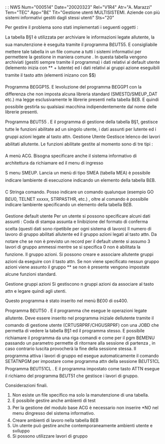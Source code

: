  :  : NWS Num="000514" Date="20020323" Rel="V1R4" Atr="A. Marazzi" Tem="TEC" App="B£" Tit="Gestione utenti MULTISISTEMI. Aziende con più sistemi informativi gestiti dagli stessi utenti" Sts="20"

Per gestire il problema sono stati implementati i seguenti oggetti : 

La tabella B§1 è utilizzata per archiviare le informazioni legate allutente, la sua manutenzione è
eseguita tramite il programma B£UT55. E consigliabile mettere tale tabella in un file comune a tutti i sistemi informativi per permettere la gestione in maniera comune .
In questa tabella vengono archiviati (gestiti sempre tramite il programma) i dati relativi al default utente (lelemento inizia con \*\* + lutente) ed i dati relativi ai gruppi azione eseguibili tramite il tasto attn (elementi inizano con $$)

Programma B£GGP1S. E levoluzione  del programma B£GGP1 con la differenza che non imposta alcuna libreria standard (SMESTD/SMEUP_DAT etc.) ma legge esclusivamente le librerie presenti nella tabella B£B. E quindi possibile gestirla su qualsiasi macchina indipendentemente dal nome delle librerie presenti.

Programma B£UT55 . E il programma di gestione della tabella B§1, gestisce tutte le funzioni abilitate ad un singolo utente, i dati assunti per lutente ed i gruppi azioni legate al tasto attn.
Gestione Utente
Gestisce lelenco dei lavori abilitati allutente.
Le funzioni abilitate gestite al momento sono di tre tipi : 

A  menù ACG. Bisogna specificare anche il sistema informativo di architettura da richiamare ed il
menu di ingresso

S  menu SMEUP.  Lancia un menù di tipo SMEA (tabella MEA) è possibile indicare lambiente di esecuzione indicando un elemento della tabella B£B.

C Stringa comando. Posso indicare un comando qualunque (esempio GO B£U0, TELNET xxxxx, STRPASTHR,
etc.) , oltre al comando è possibile indicare lambiente specificando un elemento della tabella B£B.

Gestione default utente
Per un utente si possono specificare alcuni dati assunti : 
Coda di stampa assunta e linibizione del formato di conferma scelta (questi dati sono ripetibile per ogni sistema di lavoro)
Il numero di lavoro di gruppo abilitati allutente ed il gruppo azioni legati al tasto attn.
Da notare che se non è previsto un record per il default utente si assumo 3 lavori di gruppo ammessi mentre se si specifica 0 non è abilitata la funzione.
Il gruppo azioni. Si possono creare e associare allutente gruppi azioni da eseguire con il tasto attn.
Se non viene specificato nessun gruppo azioni viene assunto il gruppo \*\* se non è presente vengono impostate alcune funzioni standard.

Gestione gruppi azioni
Si gestiscono n gruppi azioni da associare al tasto attn e legare quindi agli utenti.


Questo programma è stato inserito nel menù B£00 di os400.

Programma B£UT50 . E il programma che esegue le operazioni legate allutente. Deve essere inserito
nel programma iniziale dellutente tramite il comando di gestione utente (CRTUSRPRF/CHGUSRPRF) con
una JOBD che permetta di vedere la tabella B§1 ed il programma stesso. E possibile richiamare il programma da una riga comandi e come per il pgm B£MENU passando un parametro permette di ritornare
alla sessione di partenza , in caso contrario luscita provocherà la fine della sessione stessa.
Il programma attiva i lavori di gruppo ed esegue automaticamente il comando SETATNPGM per impostare
come programma attn della sessione B£UT51CL
Programma B£UT51CL . E il programma impostato come tasto ATTN esegue il richiamo del programma B£UT51  che gestisce i lavori di gruppo.



Considerazioni finali.
1. Non esiste un file specifico ma solo la manutenzione di una tabella.
2. E possibile gestire anche ambienti di test
3. Per la gestione del modulo base ACG è necessario non inserire \*NO nel menu dingresso del
sistema informativo.
4. Creare ambienti di lavoro nella tabella B£B
5. Un utente può gestire anche contemporaneamente ambienti utente e sviluppo
6. Si possono utilizzare lavori di gruppo


